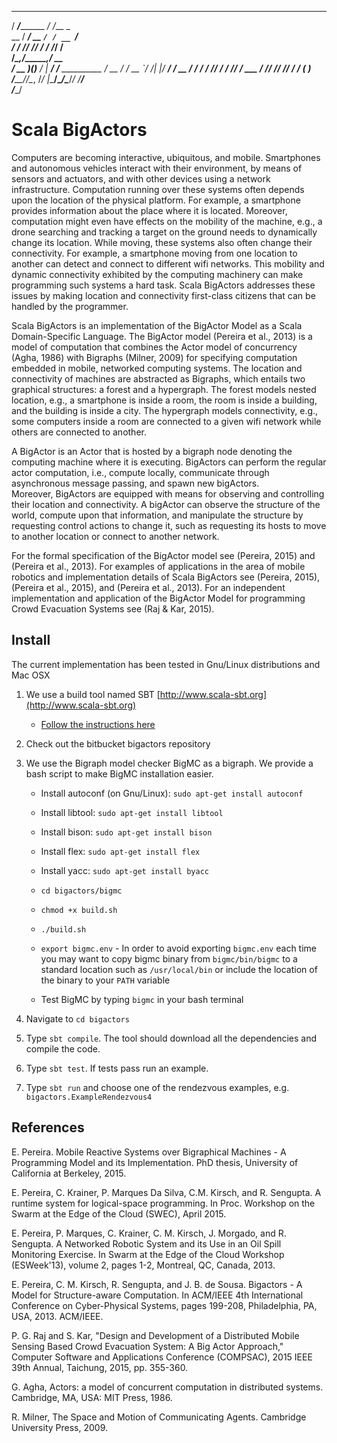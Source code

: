    _____            __                          
  / ___/_________ _/ /___ _                     
  \__ \/ ___/ __ `/ / __ `/                     
 ___/ / /__/ /_/ / / /_/ /                      
/__________\__,_/_____,_/    __                 
   / __ )(_)___ _/   | _____/ /_____  __________
  / __  / / __ `/ /| |/ ___/ __/ __ \/ ___/ ___/
 / /_/ / / /_/ / ___ / /__/ /_/ /_/ / /  (__  ) 
/_____/_/\__, /_/  |_\___/\__/\____/_/  /____/  
        /____/                                  

# Scala BigActors #
 
Computers are becoming interactive, ubiquitous, and mobile. Smartphones and autonomous vehicles interact with their environment, by means of sensors and actuators, 
and with other devices using a network infrastructure.
Computation running over these systems often depends upon the location of the physical platform. 
For example, a smartphone provides information about the place where it is located. 
Moreover, computation might even have effects on the mobility of the machine, e.g., a drone searching and tracking a target on the ground needs to dynamically change its location.
While moving, these systems also often change their connectivity.
For example, a smartphone moving from one location to another can detect and connect to different wifi networks.
This mobility and dynamic connectivity exhibited by the computing machinery can make programming such systems a hard task. 
Scala BigActors addresses these issues by making location and connectivity first-class citizens that can be handled by the programmer.

Scala BigActors is an implementation of the BigActor Model as a Scala Domain-Specific Language.
The BigActor model (Pereira et al., 2013) is a model of computation that combines the Actor model of concurrency (Agha, 1986) with Bigraphs (Milner, 2009) for specifying computation 
embedded in mobile, networked computing systems. 
The location and connectivity of machines are abstracted as Bigraphs, which entails two graphical structures: a forest and a hypergraph.
The forest models nested location, e.g., a smartphone is inside a room, the room is inside a building, and the building is inside a city. 
The hypergraph models connectivity, e.g., some computers inside a room are connected to a given wifi network while others are connected to another. 

A BigActor is an Actor that is hosted by a bigraph node denoting the computing machine where it is executing. 
BigActors can perform the regular actor computation, i.e., compute locally, communicate through asynchronous message passing, and spawn new bigActors.  
Moreover, BigActors are equipped with means for observing and controlling their location and connectivity.
A bigActor can observe the structure of the world, compute upon that information, and manipulate the structure by requesting control actions to change it, 
such as requesting its hosts to move to another location or connect to another network.   

For the formal specification of the BigActor model see (Pereira, 2015) and (Pereira et al., 2013).
For examples of applications in the area of mobile robotics and implementation details of Scala BigActors see (Pereira, 2015), (Pereira et al., 2015), and (Pereira et al., 2013).
For an independent implementation and application of the BigActor Model for programming Crowd Evacuation Systems see (Raj & Kar, 2015).

## Install ##

The current implementation has been tested in Gnu/Linux distributions and Mac OSX 

1. We use a build tool named SBT [http://www.scala-sbt.org](http://www.scala-sbt.org)
    * [Follow the instructions here](http://www.scala-sbt.org/0.13/tutorial/Manual-Installation.html)

2. Check out the bitbucket bigactors repository
3. We use the Bigraph model checker BigMC as a bigraph. We provide a bash script to make BigMC installation easier.
    * Install autoconf (on Gnu/Linux): `sudo apt-get install autoconf`
    
    * Install libtool: `sudo apt-get install libtool`
    
    * Install bison: `sudo apt-get install bison`
    
    * Install flex: `sudo apt-get install flex`
    
    * Install yacc: `sudo apt-get install byacc`
  
    * `cd bigactors/bigmc`
  
    * `chmod +x build.sh`
  
    * `./build.sh`
  
    * `export bigmc.env` - In order to avoid exporting `bigmc.env` each time you may want to copy bigmc binary from `bigmc/bin/bigmc` to a standard location such as `/usr/local/bin` or include the location of the binary to your `PATH` variable

    * Test BigMC by typing `bigmc` in your bash terminal

4. Navigate to `cd bigactors`
5. Type `sbt compile`. The tool should download all the dependencies and compile the code.
6. Type `sbt test`. If tests pass run an example.
7. Type `sbt run` and choose one of the rendezvous examples, e.g. `bigactors.ExampleRendezvous4`

## References ##

E. Pereira. Mobile Reactive Systems over Bigraphical Machines - A Programming Model and its Implementation. PhD thesis, University of California at Berkeley, 2015.

E. Pereira, C. Krainer, P. Marques Da Silva, C.M. Kirsch, and R. Sengupta. A runtime system for logical-space programming. In Proc. Workshop on the Swarm at the Edge of the Cloud (SWEC), April 2015.

E. Pereira, P. Marques, C. Krainer, C. M. Kirsch, J. Morgado, and R. Sengupta. A Networked Robotic System and its Use in an Oil Spill Monitoring Exercise. In Swarm at the Edge of the Cloud Workshop (ESWeek'13), volume 2, pages 1-2, Montreal, QC, Canada, 2013.

E. Pereira, C. M. Kirsch, R. Sengupta, and J. B. de Sousa. Bigactors - A Model for Structure-aware Computation. In ACM/IEEE 4th International Conference on Cyber-Physical Systems, pages 199-208, Philadelphia, PA, USA, 2013. ACM/IEEE.

P. G. Raj and S. Kar, "Design and Development of a Distributed Mobile Sensing Based Crowd Evacuation System: A Big Actor Approach," Computer Software and Applications Conference (COMPSAC), 2015 IEEE 39th Annual, Taichung, 2015, pp. 355-360.

G. Agha, Actors: a model of concurrent computation in distributed systems. Cambridge, MA, USA: MIT Press, 1986.

R. Milner, The Space and Motion of Communicating Agents. Cambridge University Press, 2009.